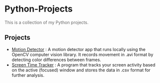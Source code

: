 # Python-Projects

<p style="color:dimgray">
    This is a collection of my Python projects.
</p>

## Projects

- <a href="https://github.com/pattlearn/motion-detector-app">Motion Detector</a> : A motion detector app that runs locally using the OpenCV computer vision library. It records movement in .avi format by detecting color differences between frames.
- <a href="https://github.com/Rattanapatt/screentime-tracker-public">Screen Time Tracker</a> : A program that tracks your screen activity based on the active (focused) window and stores the data in .csv format for further analysis.
